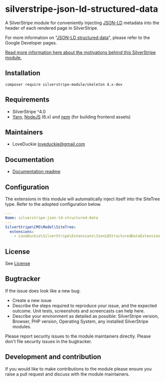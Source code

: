 # silverstripe-json-ld-structured-data

A SilverStripe module for conveniently injecting [JSON-LD](https://json-ld.org/) metadata into the header of each rendered page in SilverStripe.

For more information on "[JSON-LD structured data](https://developers.google.com/search/docs/advanced/structured-data/intro-structured-data)", please refer to the Google Developer pages.

[Read more information here about the motivations behind this SilverStripe module.](https://theloveduckie.codes/blog/silverstripe-and-json-ld-structured-data)

## Installation

```shell
composer require silverstripe-module/skeleton 4.x-dev
```

## Requirements

* SilverStripe ^4.0
* [Yarn](https://yarnpkg.com/lang/en/), [NodeJS](https://nodejs.org/en/) (6.x) and [npm](https://npmjs.com) (for building
  frontend assets)

## Maintainers
 * LoveDuckie <loveduckie@gmail.com>

## Documentation
 * [Documentation readme](docs/en/readme.md)
    
## Configuration
    
The extensions in this module will automatically inject itself into the SiteTree type. Refer to the adopted configuration below.

```yaml
---
Name: silverstripe-json-ld-structured-data
---
SilverStripe\CMS\Model\SiteTree:
  extensions:
    - LoveDuckie\SilverStripe\Extensions\JsonLDStructuredDataExtension
```

## License
See [License](license.md)
 
## Bugtracker
If the issue does look like a new bug:
 
 - Create a new issue
 - Describe the steps required to reproduce your issue, and the expected outcome. Unit tests, screenshots 
 and screencasts can help here.
 - Describe your environment as detailed as possible: SilverStripe version, Browser, PHP version, 
 Operating System, any installed SilverStripe modules.
 
Please report security issues to the module maintainers directly. Please don't file security issues in the bugtracker.
 
## Development and contribution
If you would like to make contributions to the module please ensure you raise a pull request and discuss with the module maintainers.
